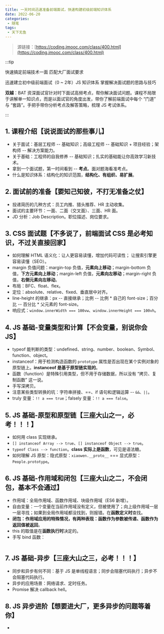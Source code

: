 ```yaml
---
title: 一天时间迅速准备前端面试，快速构建初级前端知识体系
date: 2022-06-20
categories:
 - 随笔
tags:
 - 天下无鱼
---
```


<!-- more -->



> 源链接：[https://coding.imooc.com/class/400.html](https://coding.imooc.com/class/400.html)

:::tip

快速搞定前端技术一面 匹配大厂面试要求<br/>

迅速建立初中级前端面试（0 ~ 2年）JS 知识体系 掌握解决面试题的思路与技巧<br/>

**双越**：BAT 资深面试官针对时下面试高频考点，帮你解决面试问题。课程不局限于讲解单一知识点，而是以面试官的角度出发，带你了解前端面试中每个 “门道” 与 “套路”。手把手带你分析考点及解答策略，梳理 JS 考试体系。

:::



## 1. 课程介绍【说说面试的那些事儿】

- 关于面试：基层工程师 -- 基础知识；高级工程师 -- 基础知识 + 项目经验；架构师 -- 解决方案能力。
- 关于基础：工程师的自我修养 -- 基础知识；扎实的基础能让你高效学习新技术。
- 拿到一个面试题，第一时间看到 -- **考点**。面对题海看准考点。
- 什么是知识体系：结构化的知识范围，**结构化、有组织、易扩展**。



## 2. 面试前的准备【要知己知彼，不打无准备之仗】

- 投递简历的几种方式：员工内推、猎头推荐、HR 主动收集。
- 面试的主要环节：一面、二面（交叉面）、三面、HR 面。
- JD 分析：Job Description。职位描述、岗位要求。



## 3. CSS 面试题【不多说了，前端面试 CSS 是必考知识，不过关直接回家】

- 如何理解 HTML 语义化：让人更容易读懂，增加代码可读性； 让搜索引擎更容易读懂（SEO）。
- margin 负值问题：margin-top 负值，**元素向上移动**；margin-bottom 负值，**下方元素向上移动**；margin-left 负值，**元素向左移动**；margin-right 负值，**右侧元素向左移动**。
- 布局：BFC、float、flex。
- 定位：absolute、relative、fixed、垂直居中对齐。
- line-height 的继承：px -- 直接继承；比例 -- 比例 * 自己的 font-size；百分比 -- 百分比 * 父元素的 font-size。
- 响应式：`window.innerWidth === 100vw`、`window.innerHeight === 100vh`。



## 4. JS 基础-变量类型和计算【不会变量，别说你会 JS】

- typeof 能判断的类型：undefined、string、number、boolean、Symbol、function、object。
- instanceof：用于检测构造函数的 `prototype` 属性是否出现在某个实例对象的原型链上。**instanceof 是基于原型链实现的**。
- 函数（function）是特殊引用类型，但不用于存储数据，所以没有 “拷贝、复制函数” 这一说。
- 手写深拷贝。
- 注意某些类型转换的坑：字符串拼接、==、if 语句和逻辑运算 -- `&&、||`。
- truly 变量：`!! a === true`；falsely 变量：`!! a === false`。



## 5. JS 基础-原型和原型链【三座大山之一，必考！！！】

- 如何用 class 实现继承。
- `[] instanceof Array --> true`、`[] instanceof Object --> true`。
- `typeof Class --> function`。**class 实际上是函数**，可见是语法糖。
- 如何理解 JS 原型：隐式原型：`xiaowen.__proto__`  ===  显式原型：`People.prototype`。



## 6. JS 基础-作用域和闭包【三座大山之二，不会闭包，基本不会通过】 

- 作用域：全局作用域、函数作用域、块级作用域（ES6 新增）。
- 自由变量：一个变量在当前作用域没有定义，但被使用了；向上级作用域一层一层寻找；如果到全局作用域都没找到，则报错。在**函数定义时**查找。
- **闭包：作用域应用的特殊情况，有两种表现：函数作为参数被传递、函数作为返回值被返回**。
- this 的取值是在**函数执行时**决定的。
- 手写 bind 函数：

```javascript

```



## 7. JS 基础-异步【三座大山之三，必考！！！】

- 同步和异步有何不同：基于 JS 是单线程语言；同步会阻塞代码执行；异步不会阻塞代码执行。
- 异步的应用场景：网络请求、定时任务。
- Promise 解决 callback hell。



## 8. JS 异步进阶【想要进大厂，更多异步的问题等着你】

- 